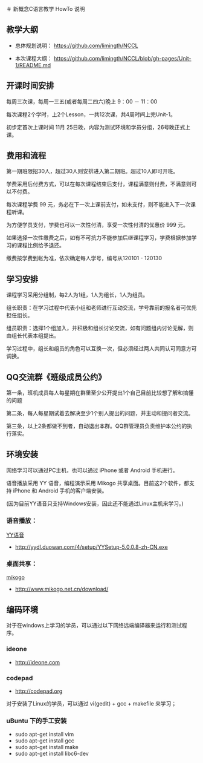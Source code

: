 ＃ 新概念C语言教学 HowTo 说明

## 教学大纲

* 总体规划说明： 
<https://github.com/limingth/NCCL>

* 本次课程大纲： 
<https://github.com/limingth/NCCL/blob/gh-pages/Unit-1/README.md>

## 开课时间安排

每周三次课，每周一三五(或者每周二四六)晚上 9：00 － 11：00 

每次课程2个学时，上2个Lesson，一共12次课，共4周时间上完Unit-1。

初步定首次上课时间 11月 25日晚，内容为测试环境和学员分组，26号晚正式上课。

## 费用和流程

第一期班限招30人，超过30人则安排进入第二期班。超过10人即可开班。

学费采用后付费方式，可以在每次课程结束后支付，课程满意则付费，不满意则可以不付费。

每次课程学费 99 元，务必在下一次上课前支付，如未支付，则不能进入下一次课程听课。

为方便学员支付，学费也可以一次性付清，享受一次性付清的优惠价 999 元。

如果选择一次性缴费之后，如有不可抗力不能参加后继课程学习，学费根据参加学习的课程比例给予退还。

缴费按学费到帐为准，依次确定每人学号，编号从120101 - 120130 


## 学习安排

课程学习采用分组制，每2人为1组，1人为组长，1人为组员。

组长职责：在学习过程中代表小组和老师进行互动交流，学号靠前的报名者可优先担任组长。

组员职责：选择1个组加入，并积极和组长讨论交流，如有问题组内讨论无解，则由组长代表本组提出。

学习过程中，组长和组员的角色可以互换一次，但必须经过两人共同认可同意方可调换。


## QQ交流群《班级成员公约》

第一条，班机成员每人每星期在群里至少公开提出1个自己目前比较想了解和搞懂的问题

第二条，每人每星期试着去解决至少1个别人提出的问题，并主动和提问者交流。

第三条，以上2条都做不到者，自动退出本群。QQ群管理员负责维护本公约的执行落实。


## 环境安装

网络学习可以通过PC主机，也可以通过 iPhone 或者 Android 手机进行。

语音播放采用 YY 语音，编程演示采用 Mikogo 共享桌面。目前这2个软件，都支持 iPhone 和 Android 手机的客户端安装。

(因为目前YY语音只支持Windows安装，因此还不能通过Linux主机来学习。)

### 语音播放：
[YY语音](http://www.yy.com/)

* <http://yydl.duowan.com/4/setup/YYSetup-5.0.0.8-zh-CN.exe>

### 桌面共享：
[mikogo](http://www.mikogo.net.cn/)

* <http://www.mikogo.net.cn/download/>

## 编码环境

对于在windows上学习的学员，可以通过以下网络远端编译器来运行和测试程序。

### ideone
* <http://ideone.com> 

### codepad
* <http://codepad.org> 

对于安装了Linux的学员，可以通过 vi(gedit) + gcc + makefile 来学习；
### uBuntu 下的手工安装
* sudo apt-get install vim
* sudo apt-get install gcc
* sudo apt-get install make
* sudo apt-get install libc6-dev 

